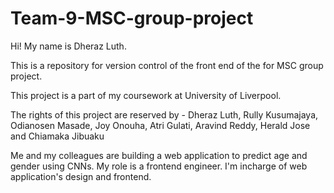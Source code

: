 # Team-9-MSC-group-project

Hi! My name is Dheraz Luth.

This is a repository for version control of the front end of the for MSC group project.

This project is a part of my coursework at University of Liverpool. 

The rights of this project are reserved by - Dheraz Luth, Rully Kusumajaya, Odianosen Masade, Joy Onouha, Atri Gulati, Aravind Reddy, Herald Jose and Chiamaka Jibuaku

Me and my colleagues are building a web application to predict age and gender using CNNs. 
My role is a frontend engineer. I'm incharge of web application's design and frontend.






